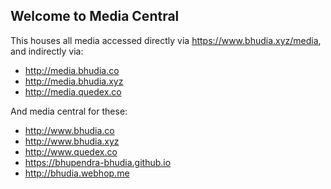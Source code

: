 ## Welcome to Media Central

This houses all media accessed directly via https://www.bhudia.xyz/media, and indirectly via:
- http://media.bhudia.co
- http://media.bhudia.xyz
- http://media.quedex.co

And media central for these:
- http://www.bhudia.co
- http://www.bhudia.xyz
- http://www.quedex.co
- https://bhupendra-bhudia.github.io
- http://bhudia.webhop.me

